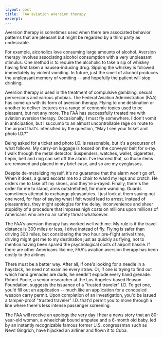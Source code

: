 ```yaml
---
layout: post
title:  FAA aviation aversion therapy
excerpt:
---
```




            

    

            

Aversion therapy is sometimes used when there are associated behavior patterns that are pleasant but might be regarded by a third party as undesirable. 

For example, alcoholics love consuming large amounts of alcohol. Aversion therapy involves associating alcohol consumption with a very unpleasant stimulus. One method is to require the alcoholic to take a sip of whiskey having first taken a nausea-inducing drug. Sipping the whiskey is followed immediately by violent vomiting. In future, just the smell of alcohol produces the unpleasant memory of vomiting -- and hopefully the patient will stop drinking. 

Aversion therapy is used in the treatment of compulsive gambling, sexual perversions and various phobias. The Federal Aviation Administration (FAA) has come up with its form of aversion therapy. Flying to one destination or another to deliver lectures on a range of economic topics used to be pleasant, but not any more. The FAA has successfully treated me with aviation aversion therapy. Occasionally, I must fly somewhere. I don't vomit in anticipation, but I succumb to an almost uncontrollable rage on route to the airport that's intensified by the question, "May I see your ticket and photo I.D.?" 

Being asked for a ticket and photo I.D. is reasonable, but it's a precursor of what follows. My carry-on luggage is tossed on the conveyor belt for x-ray. I walk through the metal detector. Suspenders, watches, wallet, cigarettes, tiepin, belt and ring can set off the alarm. I've learned that, so those items are removed and placed in my brief case, and so are my eyeglasses. 

Despite de-metalizing myself, it's no guarantee that the alarm won't go off. When it does, a guard escorts me to a chair to wand my legs and crotch. He orders me to take off my shoes, and they're x-rayed. Finally, there's the order for me to stand, arms outstretched, for more wanding. Guards sometimes attempt to exchange pleasantries. I just look at them saying not one word, for fear of saying what I felt would lead to arrest. Instead of pleasantries, they might apologize for the delay, inconvenience and sheer stupidity of a procedure that imposes high costs on millions upon millions of Americans who are no air safety threat whatsoever. 

The FAA's aversion therapy has worked well with me. My rule is if the travel distance is 300 miles or less, I drive instead of fly. Flying is safer than driving 300 miles, but considering the two hour pre-flight arrival time, driving might get me to my destination just as quickly as flying, not to mention having been spared the psychological costs of airport hassle. If there are other Americans like me, FAA's aviation aversion therapy has been costly to the airlines. 

There must be a better way. After all, if one's looking for a needle in a haystack, he need not examine every straw. Or, if one is trying to find out which hand grenades are duds, he needn't explode every hand grenade. Robert Poole, a senior researcher at the Los Angeles-based Reason Foundation, suggests the issuance of a "trusted traveler" I.D. To get one, you'd fill out an application -- much like an application for a concealed weapon carry permit. Upon completion of an investigation, you'd be issued a tamper-proof "trusted traveler" I.D. that'd permit you to move through a line where there's less intense passenger screening. 

The FAA will receive an apology the very day I hear a news story that an 80-year-old woman, a wheelchair bound amputee and a 6-month old baby, led by an instantly recognizable famous former U.S. congressman such as Newt Gingrich, have hijacked an airliner and flown it to Cuba. 

        
